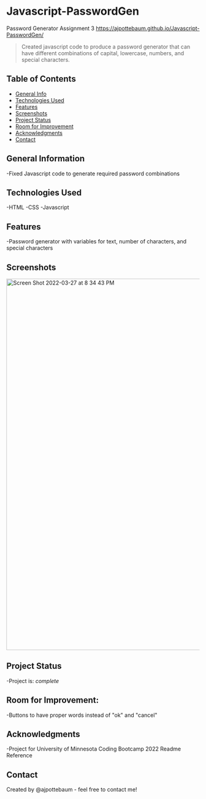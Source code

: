 # Javascript-PasswordGen
Password Generator Assignment 3
https://ajpottebaum.github.io/Javascript-PasswordGen/
>Created javascript code to produce a password generator that can have different combinations of capital, lowercase, numbers, and special characters. 

## Table of Contents

* [General Info](#general-information)
* [Technologies Used](#technologies-used)
* [Features](#features)
* [Screenshots](#screenshots)
* [Project Status](#project-status)
* [Room for Improvement](#room-for-improvement)
* [Acknowledgments](#acknowledgments)
* [Contact](#contact)

## General Information
 
-Fixed Javascript code to generate required password combinations

## Technologies Used

-HTML
-CSS
-Javascript

## Features

-Password generator with variables for text, number of characters, and special characters

## Screenshots

<img width="969" alt="Screen Shot 2022-03-27 at 8 34 43 PM" src="https://user-images.githubusercontent.com/99150239/160318871-74b668ba-088b-460c-adc8-f6d445f060c4.png">

## Project Status

-Project is: _complete_

## Room for Improvement:

-Buttons to have proper words instead of "ok" and "cancel"

## Acknowledgments

-Project for University of Minnesota Coding Bootcamp 2022 Readme Reference

## Contact

Created by @ajpottebaum - feel free to contact me!
